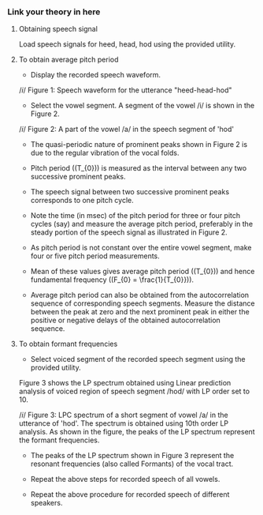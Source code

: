 ### Link your theory in here

1. Obtaining speech signal

    Load speech signals for heed, head, hod using the provided utility.

2. To obtain average pitch period

   - Display the recorded speech waveform.

    $/i/$
    Figure 1: Speech waveform for the utterance "heed-head-hod"



   - Select the vowel segment. A segment of the vowel /i/ is shown in the Figure 2.

    $/i/$
    Figure 2: A part of the vowel /a/ in the speech segment of 'hod'

   - The quasi-periodic nature of prominent peaks shown in Figure 2 is due to the regular vibration of the vocal folds.

   - Pitch period (\(T_{0}\)) is measured as the interval between any two successive prominent peaks.

   - The speech signal between two successive prominent peaks corresponds to one pitch cycle.

   - Note the time (in msec) of the pitch period for three or four pitch cycles (say) and measure the average pitch period, preferably in the steady portion of the speech signal as illustrated in Figure 2.

   - As pitch period is not constant over the entire vowel segment, make four or five pitch period measurements.

   - Mean of these values gives average pitch period (\(T_{0}\)) and hence fundamental frequency (\(F_{0} = \frac{1}{T_{0}}\)).

   - Average pitch period can also be obtained from the autocorrelation sequence of corresponding speech segments. Measure the distance between the peak at zero and the next prominent peak in either the positive or negative delays of the obtained autocorrelation sequence.


3. To obtain formant frequencies

    - Select voiced segment of the recorded speech segment using the provided utility.

    Figure 3 shows the LP spectrum obtained using Linear prediction analysis of voiced region of speech segment /hod/ with LP order set to 10.

    $/i/$
    Figure 3: LPC spectrum of a short segment of vowel /a/ in the utterance of 'hod'. The spectrum is obtained using 10th order LP analysis. As shown in the figure, the peaks of the LP spectrum represent the formant frequencies.

    - The peaks of the LP spectrum shown in Figure 3 represent the resonant frequencies (also called Formants) of the vocal tract.

    - Repeat the above steps for recorded speech of all vowels.

    - Repeat the above procedure for recorded speech of different speakers.


